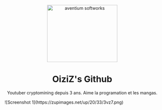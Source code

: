 <p align="center"><img src="https://zupimages.net/up/20/33/qo1u.png" width="228px" height="187px" alt="aventium softworks"></p>
<h1 align="center">OiziZ's Github</h1>
<p align="center">Youtuber cryptomining depuis 3 ans. Aime la programation et les mangas.</p>
![Screenshot 1](https://zupimages.net/up/20/33/3vz7.png)